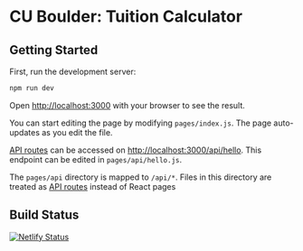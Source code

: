 # CU Boulder: Tuition Calculator

## Getting Started

First, run the development server:

```bash
npm run dev
```

Open [http://localhost:3000](http://localhost:3000) with your browser to see the result.

You can start editing the page by modifying `pages/index.js`. The page auto-updates as you edit the file.

[API routes](https://nextjs.org/docs/api-routes/introduction) can be accessed on [http://localhost:3000/api/hello](http://localhost:3000/api/hello). This endpoint can be edited in `pages/api/hello.js`.

The `pages/api` directory is mapped to `/api/*`. Files in this directory are treated as [API routes](https://nextjs.org/docs/api-routes/introduction) instead of React pages


## Build Status

[![Netlify Status](https://api.netlify.com/api/v1/badges/8fed8594-8808-42d4-991d-157a75246a0b/deploy-status)](https://app.netlify.com/sites/cu-boulder-tuition-calculator/deploys)